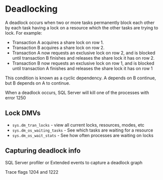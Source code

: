 # Deadlocking

A deadlock occurs when two or more tasks permanently block each other by each task having a lock on a resource which the other tasks are trying to lock. For example:
- Transaction A acquires a share lock on row 1.
- Transaction B acquires a share lock on row 2.
- Transaction A now requests an exclusive lock on row 2, and is blocked until transaction B finishes and releases the share lock it has on row 2.
- Transaction B now requests an exclusive lock on row 1, and is blocked until transaction A finishes and releases the share lock it has on row 1

This condition is known as a cyclic dependency.  A depends on B continue, but B depends on A to continue.

When a deadlock occurs, SQL Server will kill one of the processes with error 1250 

## Lock DMVs
- `sys.dm_tran_locks` - view all current locks, resources, modes, etc
- `sys.dm_os_waiting_tasks` - See which tasks are waiting for a resource
- `sys.dm_os_wait_stats` - See how often processes are waiting on locks

## Capturing deadlock info
SQL Server profiler or Extended events to capture a deadlock graph

Trace flags 1204 and 1222